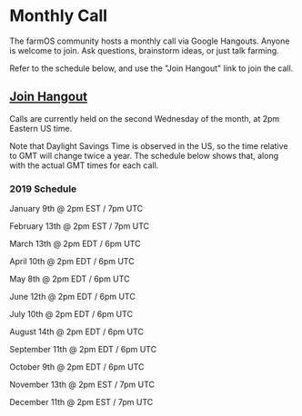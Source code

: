 # Monthly Call

The farmOS community hosts a monthly call via Google Hangouts. Anyone is
welcome to join. Ask questions, brainstorm ideas, or just talk farming.

Refer to the schedule below, and use the "Join Hangout" link to join the call.

## [Join Hangout]

Calls are currently held on the second Wednesday of the month, at 2pm Eastern
US time.

Note that Daylight Savings Time is observed in the US, so the time relative to
GMT will change twice a year. The schedule below shows that, along with the
actual GMT times for each call.

### 2019 Schedule

January 9th @ 2pm EST / 7pm UTC

February 13th @ 2pm EST / 7pm UTC

March 13th @ 2pm EDT / 6pm UTC

April 10th @ 2pm EDT / 6pm UTC

May 8th @ 2pm EDT / 6pm UTC

June 12th @ 2pm EDT / 6pm UTC

July 10th @ 2pm EDT / 6pm UTC

August 14th @ 2pm EDT / 6pm UTC

September 11th @ 2pm EDT / 6pm UTC

October 9th @ 2pm EDT / 6pm UTC

November 13th @ 2pm EST / 7pm UTC

December 11th @ 2pm EST / 7pm UTC

[Join Hangout]: https://hangouts.google.com/hangouts/_/farmier.com/farmos-monthly

